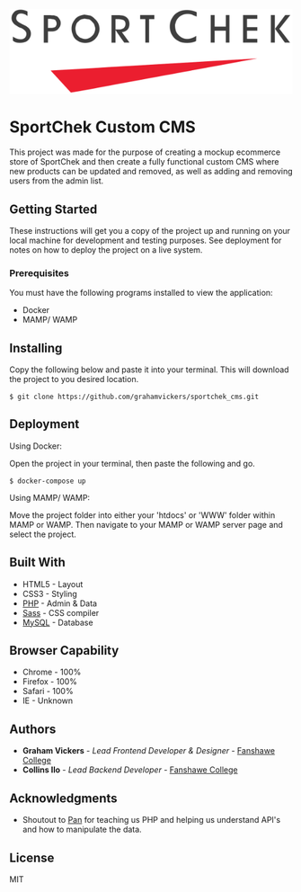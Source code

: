 ![](images/logo_git.svg)

# SportChek Custom CMS

This project was made for the purpose of creating a mockup ecommerce store of SportChek and then create a fully functional custom CMS where new products can be updated and removed, as well as adding and removing users from the admin list.

## Getting Started

These instructions will get you a copy of the project up and running on your local machine for development and testing purposes. See deployment for notes on how to deploy the project on a live system.

### Prerequisites

You must have the following programs installed to view the application: 

* Docker
* MAMP/ WAMP

## Installing

Copy the following below and paste it into your terminal. This will download the project to you desired location. 

```
$ git clone https://github.com/grahamvickers/sportchek_cms.git
```

## Deployment

Using Docker: 

Open the project in your terminal, then paste the following and go.
```
$ docker-compose up
```

Using MAMP/ WAMP:

Move the project folder into either your 'htdocs' or 'WWW' folder within MAMP or WAMP. Then navigate to your MAMP or WAMP server page and select the project.


## Built With

* HTML5 - Layout
* CSS3 - Styling
* [PHP](https://www.php.net/) - Admin & Data
* [Sass](https://sass-lang.com/) - CSS compiler
* [MySQL](https://www.mysql.com/) - Database

## Browser Capability 

* Chrome - 100%
* Firefox - 100%
* Safari - 100%
* IE - Unknown


## Authors

* **Graham Vickers** - *Lead Frontend Developer & Designer* - [Fanshawe College](https://github.com/grahamvickers)
* **Collins Ilo** - *Lead Backend Developer* - [Fanshawe College](https://github.com/junior231)

## Acknowledgments

* Shoutout to [Pan](https://github.com/spiderPan) for teaching us PHP and helping us understand API's and how to manipulate the data.

## License

MIT
